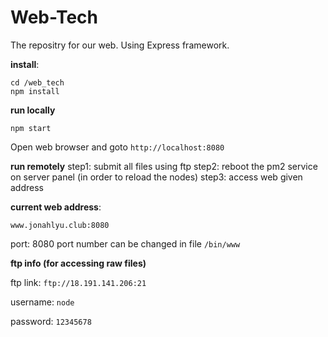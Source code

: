 # Web-Tech

The repositry for our web.
Using Express framework.

**install**:

```shell
cd /web_tech
npm install
```
**run locally**
```shell
npm start
```
Open web browser and goto `http://localhost:8080`


**run remotely**
step1: submit all files using ftp
step2: reboot the pm2 service on server panel (in order to reload the nodes)
step3: access web given address

**current web address**:

`www.jonahlyu.club:8080`

port: 8080
port number can be changed in file `/bin/www`

**ftp info (for accessing raw files)**

ftp link: `ftp://18.191.141.206:21`

username: `node`

password: `12345678`
